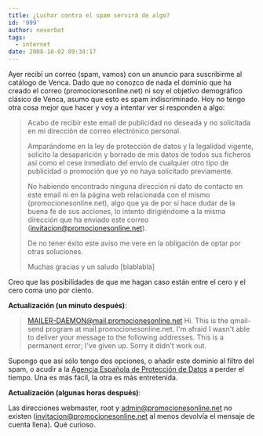 ```yaml
---
title: ¿Luchar contra el spam servirá de algo?
id: '999'
author: neverbot
tags:
  - internet
date: 2008-10-02 09:34:17
---
```


Ayer recibí un correo (spam, vamos) con un anuncio para suscribirme al catálogo de Venca. Dado que no conozco de nada el dominio que ha creado el correo (promocionesonline.net) ni soy el objetivo demográfico clásico de Venca, asumo que esto es spam indiscriminado. Hoy no tengo otra cosa mejor que hacer y voy a intentar ver si responden a algo:

> Acabo de recibir este email de publicidad no deseada y no solicitada en mi dirección de correo electrónico personal.
> 
> Amparándome en la ley de protección de datos y la legalidad vigente, solicito la desaparición y borrado de mis datos de todos sus ficheros así como el cese inmediato del envío de cualquier otro tipo de publicidad o promoción que yo no haya solicitado previamente.
> 
> No habiendo encontrado ninguna dirección ni dato de contacto en este email ni en la página web relacionada con el mismo (promocionesonline.net), algo que ya de por sí hace dudar de la buena fe de sus acciones, lo intento dirigiéndome a la misma dirección que ha enviado este correo (invitacion@promocionesonline.net).
> 
> De no tener éxito este aviso me vere en la obligación de optar por otras soluciones.
> 
> Muchas gracias y un saludo \[blablabla\]

Creo que las posibilidades de que me hagan caso están entre el cero y el cero coma uno por ciento.

**Actualización (un minuto después)**:

> MAILER-DAEMON@mail.promocionesonline.net Hi. This is the qmail-send program at mail.promocionesonline.net. I'm afraid I wasn't able to deliver your message to the following addresses. This is a permanent error; I've given up. Sorry it didn't work out.

Supongo que así sólo tengo dos opciones, o añadir este dominio al filtro del spam, o acudir a la [Agencia Española de Protección de Datos](https://www.agpd.es/) a perder el tiempo. Una es más fácil, la otra es más entretenida.

**Actualización (algunas horas después)**:

Las direcciones webmaster, root y admin@promocionesonline.net no existen (invitacion@promocionesonline.net al menos devolvía el mensaje de cuenta llena). Qué curioso.
